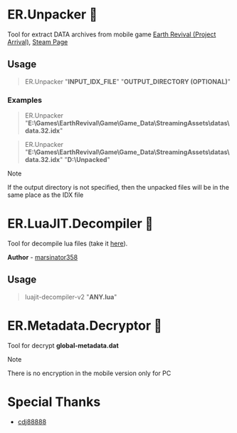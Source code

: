 # ER.Unpacker :see_no_evil:
Tool for extract DATA archives from mobile game [Earth Revival (Project Arrival)](https://sf.nvsgames.com), [Steam Page](https://store.steampowered.com/app/2057470/Earth_Revival)

## Usage
> ER.Unpacker "**INPUT_IDX_FILE**" "**OUTPUT_DIRECTORY (OPTIONAL)**"

### Examples
> ER.Unpacker "**E:\Games\EarthRevival\Game\Game_Data\StreamingAssets\datas\data.32.idx**"

> ER.Unpacker "**E:\Games\EarthRevival\Game\Game_Data\StreamingAssets\datas\data.32.idx**" "**D:\Unpacked**"

> [!note]
> If the output directory is not specified, then the unpacked files will be in the same place as the IDX file

# ER.LuaJIT.Decompiler :see_no_evil:
Tool for decompile lua files (take it [here](https://github.com/marsinator358/luajit-decompiler-v2/issues/68#issuecomment-2990486852)).

**Author** - [marsinator358](https://github.com/marsinator358)

## Usage
> luajit-decompiler-v2 "**ANY.lua**"

# ER.Metadata.Decryptor :see_no_evil:
Tool for decrypt **global-metadata.dat**

> [!note]
> There is no encryption in the mobile version only for PC

# Special Thanks

* [cdj88888](https://github.com/cdj88888)